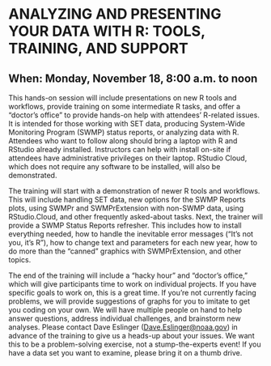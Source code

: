 # ANALYZING AND PRESENTING YOUR DATA WITH R: TOOLS, TRAINING, AND SUPPORT

## When: Monday, November 18, 8:00 a.m. to noon

This hands-on session will include presentations on new R tools and workflows, provide training on some intermediate R tasks, and offer a “doctor’s office” to provide hands-on help with attendees’ R-related issues. It is intended for those working with SET data, producing System-Wide Monitoring Program (SWMP) status reports, or analyzing data with R. Attendees who want to follow along should bring a laptop with R and RStudio already installed. Instructors can help with install on-site if attendees have administrative privileges on their laptop. RStudio Cloud, which does not require any software to be installed, will also be demonstrated. 

 

The training will start with a demonstration of newer R tools and workflows. This will include handling SET data, new options for the SWMP Reports plots, using SWMPr and SWMPrExtension with non-SWMP data, using RStudio.Cloud, and other frequently asked-about tasks. Next, the trainer will provide a SWMP Status Reports refresher. This includes how to install everything needed, how to handle the inevitable error messages (“It’s not you, it’s R”), how to change text and parameters for each new year, how to do more than the “canned” graphics with SWMPrExtension, and other topics.

 

The end of the training will include a “hacky hour” and “doctor’s office,” which will give participants time to work on individual projects. If you have specific goals to work on, this is a great time. If you’re not currently facing problems, we will provide suggestions of graphs for you to imitate to get you coding on your own. We will have multiple people on hand to help answer questions, address individual challenges, and brainstorm new analyses. Please contact Dave Eslinger (Dave.Eslinger@noaa.gov) in advance of the training to give us a heads-up about your issues. We want this to be a problem-solving exercise, not a stump-the-experts event! If you have a data set you want to examine, please bring it on a thumb drive.